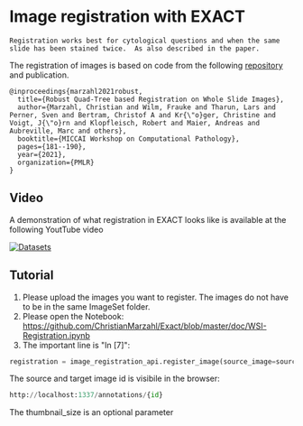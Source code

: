 # Image registration with EXACT

```
Registration works best for cytological questions and when the same slide has been stained twice.  As also described in the paper. 
```

The registration of images is based on code from the following [repository](https://github.com/ChristianMarzahl/WsiRegistration) and publication. 

```
@inproceedings{marzahl2021robust,
  title={Robust Quad-Tree based Registration on Whole Slide Images},
  author={Marzahl, Christian and Wilm, Frauke and Tharun, Lars and Perner, Sven and Bertram, Christof A and Kr{\"o}ger, Christine and Voigt, J{\"o}rn and Klopfleisch, Robert and Maier, Andreas and Aubreville, Marc and others},
  booktitle={MICCAI Workshop on Computational Pathology},
  pages={181--190},
  year={2021},
  organization={PMLR}
}
```

## Video

A demonstration of what registration in EXACT looks like is available at the following YoutTube video 


[![Datasets](https://img.youtube.com/vi/hduXtr6EaMA/0.jpg)](https://www.youtube.com/watch?v=hduXtr6EaMA) 


## Tutorial

1) Please upload the images you want to register. The images do not have to be in the same ImageSet folder. 
2) Please open the Notebook: https://github.com/ChristianMarzahl/Exact/blob/master/doc/WSI-Registration.ipynb
3) The important line is "In [7]": 
```Python
registration = image_registration_api.register_image(source_image=source_image.id, target_image=target_image.id,thumbnail_size=thumbnail_size)

```
The source and target image id is visibile in the browser: 
```Python
http://localhost:1337/annotations/{id}
```
The thumbnail_size is an optional parameter
